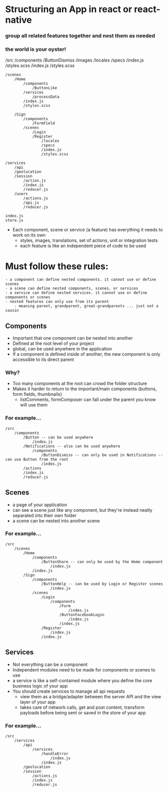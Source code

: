 # Structuring an App in react or react-native
### group all related features together and nest them as needed
### the world is your oyster!

/src
    /components
        /ButtonDismiss
            /images
            /locales
            /specs
            /index.js
            /styles.scss
        /index.js
        /styles.scss
    
    /scenes
        /Home
            /components
                /ButtonLike
            /services
                /processData
            /index.js
            /styles.scss
    
        /Sign
            /components
                /FormField
            /scenes
                /Login
                /Register
                    /locales
                    /specs
                    /index.js
                    /styles.scss
    
    /services
        /api
        /geolocation
        /session
            /action.js
            /index.js
            /reducer.js
        /users
            /actions.js
            /api.js
            /reducer.js
    
    index.js
    store.js
        
- Each component, scene or service (a feature) has everything it needs to work on its own
    - styles, images, translations, set of actions, unit or integration tests
    - each feature is like an independent piece of code to be used

# Must follow these rules:
    - a component can define nested components. it cannot use or define scenes 
    - a scene can define nested components, scenes, or services 
    - a service can define nested services. it cannot use or define components or scenes
    - nested features can only use from its parent
        - meaning parent, grandparent, great-grandparents ... just not a cousin

## Components 
- Important that one component can be nested into another
- Defined at the root level of your project
- global, can be used anywhere in the application
- If a component is defined inside of another, the new component is only accessible to its direct parent
### Why?
- Too many components at the root can crowd the folder structure
- Makes it harder to return to the important/main components (buttons, form fields, thumbnails)
    - listComments, formComposer can fall under the parent you know will use them 
### For example...
    /src
        /components
            /Button -- can be used anywhere
                /index.js
            /Notifications -- also can be used anywhere
                /components
                    /ButtonDismiss -- can only be used in Notifications -- can use Button from the root 
                    /index.js
            /actions
            /index.js
            /reducer.js
        
## Scenes 
- a page of your application
- can see a scene just like any component, but they're instead neatly separated into their own folder
- a scene can be nested into another scene 
### For example...
    /src
        /scenes
            /Home
                /components
                    /ButtonShare -- can only be used by the Home component 
                        /index.js
                /index.js
            /Sign
                /components
                    /ButtonHelp -- can be used by Login or Register scenes 
                        /index.js
                /scenes
                    /Login
                        /components
                            /Form
                                /index.js
                            /ButtonFacebookLogin
                                /index.js
                            /index.js
                    /Register
                        /index.js
                    /index.js

## Services 
- Not everything can be a component
- Independent modules need to be made for components or scenes to use
- a service is like a self-contained module where you define the core business logic of your app
- You should create services to manage all api requests
    - view them as a bridge/adapter between the server API and the view layer of your app 
    - takes care of network calls, get and post content, transform payloads before being sent or saved in the store of your app
### For example...
    /src
        /services
            /api
                /services
                    /handleError
                        /index.js
                    /index.js
            /geolocation
            /session
                /actions.js
                /index.js
                /reducer.js